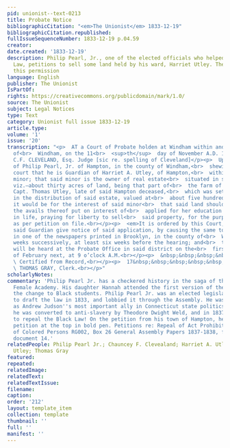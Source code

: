 ```yaml
---
pid: unionist--text-0213
title: Probate Notice
bibliographicCitation: "<em>The Unionist</em> 1833-12-19"
bibliographicCitation.republished: 
fullIssueSequenceNumber: 1833-12-19 p.04.59
creator: 
date.created: '1833-12-19'
description: Philip Pearl, Jr., one of the elected officials who helped pass the Black
  Law, petitions to sell some land held by his ward, Harriet Utley. The court grants
  this permission
language: English
publisher: The Unionist
IsPartOf: 
rights: https://creativecommons.org/publicdomain/mark/1.0/
source: The Unionist
subject: Legal Notices
type: Text
category: Unionist full issue 1833-12-19
article.type: 
volume: '1'
issue: '20'
transcription: "<p>  AT a Court of Probate holden at Windham within and for the district
  of<br>  Windham, on the 11<br>  <sup>th</sup>  day of November A.D. 1833.<br></p><p>Present,
  C.F. CLEVELAND, Esq. Judge [sic re. spelling of Cleveland]</p><p>  Upon the petition
  of Philip Pearl, Jr. of Hampton, in the county of Windham,<br>  shewing to this
  court that he is Guardian of Harriet A. Utley, of Hampton,<br>  within said district,
  minor; that said minor is the owner of real estate<br>  situated in said Hampton,
  viz.—about thirty acres of land, being that part of<br>  the farm of her father,
  Capt. Thomas Utley, late of said Hampton deceased,<br>  which was set to said minor,
  in the distribution of said estate, valued at<br>  about five hundred dollars—that
  it would be for the interest of said minor<br>  that said land should be sold and
  the avails thereof put on interest of<br>  applied for her education and advancement
  in life, praying for liberty to sell<br>  said property, for the purposes aforesaid,
  as per petition on file.<br></p><p>  <em>It is ordered by this Court,</em>  That
  said Guardian give notice of said application, by causing the same to be<br>  published
  in one of the newspapers printed in Brooklyn, in the county of<br>  Windham, three
  weeks successively, at least six weeks before the hearing; and<br>  that said petition
  will be heard at the Probate Office in said district on the<br>  first 2d Monday
  of February next, at 9 o’clock A.M.<br></p><p>  &nbsp;&nbsp;&nbsp;&nbsp;&nbsp;&nbsp;&nbsp;&nbsp;&nbsp;&nbsp;&nbsp;&nbsp;&nbsp;&nbsp;&nbsp;&nbsp;&nbsp;&nbsp;&nbsp;&nbsp;&nbsp;&nbsp;&nbsp;<br>
  \ Certified from Record,<br></p><p>  17&nbsp;&nbsp;&nbsp;&nbsp;&nbsp;&nbsp;&nbsp;&nbsp;&nbsp;&nbsp;&nbsp;&nbsp;&nbsp;&nbsp;&nbsp;&nbsp;&nbsp;&nbsp;&nbsp;&nbsp;&nbsp;&nbsp;&nbsp;&nbsp;&nbsp;&nbsp;&nbsp;&nbsp;&nbsp;&nbsp;&nbsp;&nbsp;&nbsp;&nbsp;&nbsp;&nbsp;&nbsp;&nbsp;&nbsp;&nbsp;&nbsp;&nbsp;&nbsp;<br>
  \ THOMAS GRAY, Clerk.<br></p>"
scholarlyNotes: 
commentary: 'Philip Pearl Jr. has a checkered history in the saga of the Canterbury
  Female Academy. His daughter Hannah attended the first version of the Academy, before
  the change to Black students. Philip Pearl Jr. was an elected legislator who helped
  to draft the law in 1833, and lobbied it through the Assembly. He was perceived
  as Andrew Judson''s most important ally in Connecticut state politics. However,
  he was converted to anti-slavery by Theodore Dwight Weld, and in 1837 led the effort
  to repeal the Black Law! On the petition from his town of Hampton, he signed the
  petition at the top in bold pen. Petitions re: Repeal of Act Prohibiting Education
  of Colored Persons RG002, Box 26 General Assembly Papers 1837-1838, folder #16,
  document 14.'
relatedPeople: Philip Pearl Jr.; Chauncey F. Clevealand; Harriet A. Utley; Thomas
  Utley; Thomas Gray
featured: 
repeated: 
relatedImage: 
relatedText: 
relatedTextIssue: 
filename: 
caption: 
order: '212'
layout: template_item
collection: template
thumbnail: ''
full: ''
manifest: ''
---
```

